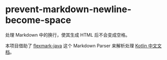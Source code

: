 # prevent-markdown-newline-become-space
处理 Markdown 中的换行，使其生成 HTML 后不会变成空格。

本项目借助了 [flexmark-java](https://github.com/vsch/flexmark-java) 这个 Markdown Parser 来解析处理 [Kotlin 中文文档](https://github.com/hltj/kotlin-web-site-cn)。
